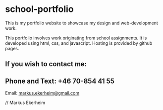 # school-portfolio

This is my portfolio website to showcase my design and web-development work.

This portfolio involves work originating from school assignments. It is developed using html, css, and javascript. Hosting is provided by github pages.

## If you wish to contact me:

## Phone and Text: +46 70-854 41 55

Email: markus.ekerheim@gmail.com

// Markus Ekerheim
